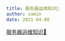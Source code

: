 ```yaml
title: 服务器运维知识🚀
author: samin
date: 2021-04-08
```

[服务器运维知识🚀](https://gaudy-feels-700.notion.site/6512638b89294f9ea539f94413c770d0)